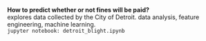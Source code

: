 **How to predict whether or not fines will be paid?**  
   explores data collected by the City of Detroit. data analysis, feature engineering, machine learning. <br />
   `jupyter notebook: detroit_blight.ipynb`   
